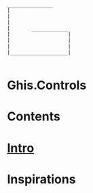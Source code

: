```
_______________
|
|
|
|       ____________
|                   |
|                   |
|                   |
|___________________|


```

# **Ghis.Controls**
# Contents
# [Intro](#intro)
# 
# Inspirations


